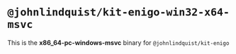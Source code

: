 # `@johnlindquist/kit-enigo-win32-x64-msvc`

This is the **x86_64-pc-windows-msvc** binary for `@johnlindquist/kit-enigo`
